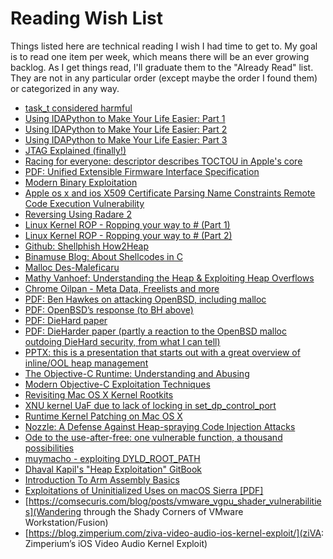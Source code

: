 # Reading Wish List #

Things listed here are technical reading I wish I had time to get to. My goal is to read one item per week, which means there will be an ever growing backlog. As I get things read, I'll graduate them to the "Already Read" list. They are not in any particular order (except maybe the order I found them) or categorized in any way.

- [task_t considered harmful](https://googleprojectzero.blogspot.com/2016/10/taskt-considered-harmful.html)
- [Using IDAPython to Make Your Life Easier: Part 1](http://researchcenter.paloaltonetworks.com/2015/12/using-idapython-to-make-your-life-easier-part-1/)
- [Using IDAPython to Make Your Life Easier: Part 2](http://researchcenter.paloaltonetworks.com/2015/12/using-idapython-to-make-your-life-easier-part-2/)
- [Using IDAPython to Make Your Life Easier: Part 3](http://researchcenter.paloaltonetworks.com/2016/01/using-idapython-to-make-your-life-easier-part-3/)
- [JTAG Explained (finally!)](http://blog.senr.io/blog/jtag-explained)
- [Racing for everyone: descriptor describes TOCTOU in Apple's core](http://keenlab.tencent.com/en/2017/01/09/Racing-for-everyone-descriptor-describes-TOCTOU-in-Apple-s-core/)
- [PDF: Unified Extensible Firmware Interface Specification](http://www.uefi.org/sites/default/files/resources/UEFI%20Spec%202_6.pdf)
- [Modern Binary Exploitation](http://security.cs.rpi.edu/courses/binexp-spring2015/)
- [Apple os x and ios X509 Certificate Parsing Name Constraints Remote Code Execution Vulnerability](http://www.talosintelligence.com/reports/TALOS-2017-0296/)
- [Reversing Using Radare 2](https://0x6d696368.blogspot.com/2016/10/rever-using-radare2.html)
- [Linux Kernel ROP - Ropping your way to # (Part 1)](https://www.trustwave.com/Resources/SpiderLabs-Blog/Linux-Kernel-ROP---Ropping-your-way-to---(Part-1)/)
- [Linux Kernel ROP - Ropping your way to # (Part 2)](https://www.trustwave.com/Resources/SpiderLabs-Blog/Linux-Kernel-ROP---Ropping-your-way-to---(Part-2)/)
- [Github: Shellphish How2Heap](https://github.com/shellphish/how2heap)
- [Binamuse Blog: About Shellcodes in C](http://blog.binamuse.com/2013/01/about-shellcodes-in-c.html)
- [Malloc Des-Maleficaru](http://phrack.org/issues/66/10.html)
- [Mathy Vanhoef: Understanding the Heap & Exploiting Heap Overflows ](http://www.mathyvanhoef.com/2013/02/understanding-heap-exploiting-heap.html)
- [Chrome Oilpan - Meta Data, Freelists and more](http://struct.github.io/oilpan_metadata.html)
- [PDF: Ben Hawkes on attacking OpenBSD, including malloc](http://inertiawar.com/openbsd/hawkes_openbsd.pdf)
- [PDF: OpenBSD’s response (to BH above)](https://www.openbsd.org/papers/eurobsdcon2009/otto-malloc.pdf)
- [PDF: DieHard paper](https://people.cs.umass.edu/~emery/pubs/05-65.pdf)
- [PDF: DieHarder paper (partly a reaction to the OpenBSD malloc outdoing DieHard security, from what I can tell)](https://people.cs.umass.edu/~emery/pubs/ccs03-novark.pdf)
- [PPTX: this is a presentation that starts out with a great overview of inline/OOL heap management](https://www.google.com/url?sa=t&rct=j&q=&esrc=s&source=web&cd=4&cad=rja&uact=8&ved=0ahUKEwiJq8_p95zTAhXIrVQKHYJrBFAQFgg4MAM&url=http%3A%2F%2Fmoflow.org%2FPresentations%2F200705%2520Toorcon%2520-%2520Memory%2520Allocator%2520Attack%2520and%2520Defense%2Frichardj%2520-%2520Memory%2520Allocator%2520Attack%2520and%2520Defense.pptx&usg=AFQjCNGsbToYzjskvsljzODWnrUhdmPQ0Q&sig2=cj71j6jSCXtQXOqCSPPzjA&bvm=bv.152180690,d.cGw)
- [The Objective-C Runtime:  Understanding and Abusing](http://phrack.org/issues/66/4.html#article)
- [Modern Objective-C Exploitation Techniques](http://phrack.org/issues/69/9.html#article)
- [Revisiting Mac OS X Kernel Rootkits](http://phrack.org/issues/69/7.html#article)
- [XNU kernel UaF due to lack of locking in set_dp_control_port](https://bugs.chromium.org/p/project-zero/issues/detail?id=965#c10)
- [Runtime Kernel Patching on Mac OS X](https://defcon.org/images/defcon-17/dc-17-presentations/defcon-17-bosse_eriksson-kernel_patching_on_osx.pdf)
- [Nozzle: A Defense Against Heap-spraying Code Injection Attacks](https://www.microsoft.com/en-us/research/publication/nozzle-a-defense-against-heap-spraying-code-injection-attacks/)
- [Ode to the use-after-free: one vulnerable function, a thousand possibilities](https://scarybeastsecurity.blogspot.com/2017/05/ode-to-use-after-free-one-vulnerable.html)
- [muymacho - exploiting DYLD_ROOT_PATH](https://luismiras.github.io/muymacho-exploiting_DYLD_ROOT_PATH/)
- [Dhaval Kapil\'s "Heap Exploitation" GitBook](https://www.gitbook.com/book/dhavalkapil/heap-exploitation/details)
- [Introduction To Arm Assembly Basics](https://azeria-labs.com/writing-arm-assembly-part-1/)
- [Exploitations of Uninitialized Uses on macOS Sierra [PDF]](https://www.usenix.org/system/files/conference/woot17/woot17-paper-xu.pdf)
- [https://comsecuris.com/blog/posts/vmware_vgpu_shader_vulnerabilities](Wandering through the Shady Corners of VMware Workstation/Fusion)
- [https://blog.zimperium.com/ziva-video-audio-ios-kernel-exploit/](ziVA: Zimperium’s iOS Video Audio Kernel Exploit)
